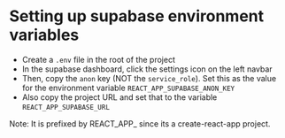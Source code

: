 # Setting up supabase environment variables

- Create a `.env` file in the root of the project
- In the supabase dashboard, click the settings icon on the left navbar
- Then, copy the `anon` key (NOT the `service_role`). Set this as the value for the environment variable `REACT_APP_SUPABASE_ANON_KEY`
- Also copy the project URL and set that to the variable `REACT_APP_SUPABASE_URL`

Note: It is prefixed by REACT_APP_ since its a create-react-app project.
